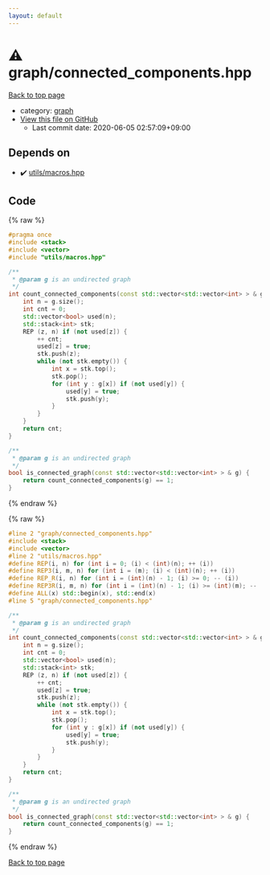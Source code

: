 ```yaml
---
layout: default
---
```


<!-- mathjax config similar to math.stackexchange -->
<script type="text/javascript" async
  src="https://cdnjs.cloudflare.com/ajax/libs/mathjax/2.7.5/MathJax.js?config=TeX-MML-AM_CHTML">
</script>
<script type="text/x-mathjax-config">
  MathJax.Hub.Config({
    TeX: { equationNumbers: { autoNumber: "AMS" }},
    tex2jax: {
      inlineMath: [ ['$','$'] ],
      processEscapes: true
    },
    "HTML-CSS": { matchFontHeight: false },
    displayAlign: "left",
    displayIndent: "2em"
  });
</script>

<script type="text/javascript" src="https://cdnjs.cloudflare.com/ajax/libs/jquery/3.4.1/jquery.min.js"></script>
<script src="https://cdn.jsdelivr.net/npm/jquery-balloon-js@1.1.2/jquery.balloon.min.js" integrity="sha256-ZEYs9VrgAeNuPvs15E39OsyOJaIkXEEt10fzxJ20+2I=" crossorigin="anonymous"></script>
<script type="text/javascript" src="../../assets/js/copy-button.js"></script>
<link rel="stylesheet" href="../../assets/css/copy-button.css" />


# :warning: graph/connected_components.hpp

<a href="../../index.html">Back to top page</a>

* category: <a href="../../index.html#f8b0b924ebd7046dbfa85a856e4682c8">graph</a>
* <a href="{{ site.github.repository_url }}/blob/master/graph/connected_components.hpp">View this file on GitHub</a>
    - Last commit date: 2020-06-05 02:57:09+09:00




## Depends on

* :heavy_check_mark: <a href="../utils/macros.hpp.html">utils/macros.hpp</a>


## Code

<a id="unbundled"></a>
{% raw %}
```cpp
#pragma once
#include <stack>
#include <vector>
#include "utils/macros.hpp"

/**
 * @param g is an undirected graph
 */
int count_connected_components(const std::vector<std::vector<int> > & g) {
    int n = g.size();
    int cnt = 0;
    std::vector<bool> used(n);
    std::stack<int> stk;
    REP (z, n) if (not used[z]) {
        ++ cnt;
        used[z] = true;
        stk.push(z);
        while (not stk.empty()) {
            int x = stk.top();
            stk.pop();
            for (int y : g[x]) if (not used[y]) {
                used[y] = true;
                stk.push(y);
            }
        }
    }
    return cnt;
}

/**
 * @param g is an undirected graph
 */
bool is_connected_graph(const std::vector<std::vector<int> > & g) {
    return count_connected_components(g) == 1;
}

```
{% endraw %}

<a id="bundled"></a>
{% raw %}
```cpp
#line 2 "graph/connected_components.hpp"
#include <stack>
#include <vector>
#line 2 "utils/macros.hpp"
#define REP(i, n) for (int i = 0; (i) < (int)(n); ++ (i))
#define REP3(i, m, n) for (int i = (m); (i) < (int)(n); ++ (i))
#define REP_R(i, n) for (int i = (int)(n) - 1; (i) >= 0; -- (i))
#define REP3R(i, m, n) for (int i = (int)(n) - 1; (i) >= (int)(m); -- (i))
#define ALL(x) std::begin(x), std::end(x)
#line 5 "graph/connected_components.hpp"

/**
 * @param g is an undirected graph
 */
int count_connected_components(const std::vector<std::vector<int> > & g) {
    int n = g.size();
    int cnt = 0;
    std::vector<bool> used(n);
    std::stack<int> stk;
    REP (z, n) if (not used[z]) {
        ++ cnt;
        used[z] = true;
        stk.push(z);
        while (not stk.empty()) {
            int x = stk.top();
            stk.pop();
            for (int y : g[x]) if (not used[y]) {
                used[y] = true;
                stk.push(y);
            }
        }
    }
    return cnt;
}

/**
 * @param g is an undirected graph
 */
bool is_connected_graph(const std::vector<std::vector<int> > & g) {
    return count_connected_components(g) == 1;
}

```
{% endraw %}

<a href="../../index.html">Back to top page</a>

